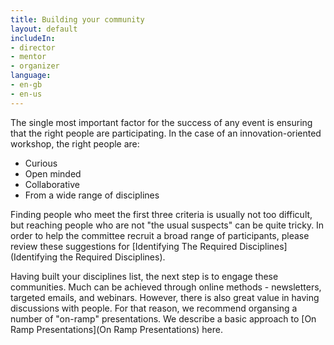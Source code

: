 ```yaml
---
title: Building your community
layout: default
includeIn: 
- director
- mentor
- organizer
language:
- en-gb
- en-us
---
```


The single most important factor for the success of any event is ensuring that the right people are participating.  In the case of an innovation-oriented workshop, the right people are:
* Curious
* Open minded
* Collaborative
* From a wide range of disciplines

Finding people who meet the first three criteria is usually not too difficult, but reaching people who are not "the usual suspects" can be quite tricky. In order to help the committee recruit a broad range of participants, please review these suggestions for [Identifying The Required Disciplines](Identifying the Required Disciplines).

Having built your disciplines list, the next step is to engage these communities. Much can be achieved through online methods - newsletters, targeted emails, and webinars. However, there is also great value in having discussions with people. For that reason, we recommend organsing a number of "on-ramp" presentations. We describe a basic approach to [On Ramp Presentations](On Ramp Presentations) here.